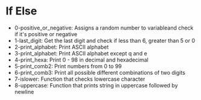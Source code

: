 # If Else

- 0-positive_or_negative: Assigns a random number to variableand check if it's positive
or negative
- 1-last_digit: Get the last digit and check if less than 6, greater than 5 or 0
- 2-print_alphabet: Print ASCII alphabet
- 3-print_alphabet: Print ASCII alphabet except q and e
- 4-print_hexa: Print 0 - 98 in decimal and hexadecimal
- 5-print_comb2: Print numbers from 0 to 99
- 6-print_comb3: Print all possible different combinations of two digits
- 7-islower: Function that checks lowercase character
- 8-uppercase: Function that prints string in uppercase followed by newline
